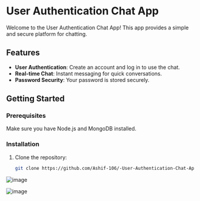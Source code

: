 # User Authentication Chat App

Welcome to the User Authentication Chat App! This app provides a simple and secure platform for chatting. 

## Features

- **User Authentication**: Create an account and log in to use the chat.
- **Real-time Chat**: Instant messaging for quick conversations.
- **Password Security**: Your password is stored securely.

## Getting Started

### Prerequisites

Make sure you have Node.js and MongoDB installed.

### Installation

1. Clone the repository:

   ```bash
   git clone https://github.com/Ashif-106/-User-Authentication-Chat-App.git


![image](https://github.com/Ashif-107/-User-Authentication-Chat-App/assets/144139175/8b334e4b-4df8-458d-9718-a3a14edab055)

![image](https://github.com/Ashif-107/-User-Authentication-Chat-App/assets/144139175/dd9a7e5f-1371-48de-a0fc-00ece772eee1)

